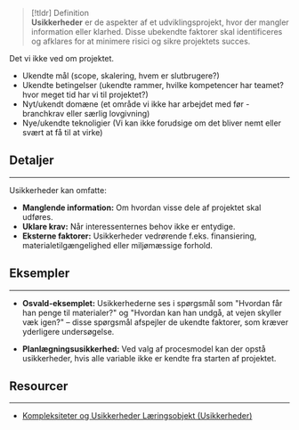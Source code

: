 

>[!tldr] Definition  
>**Usikkerheder** er de aspekter af et udviklingsprojekt, hvor der mangler information eller klarhed. Disse ubekendte faktorer skal identificeres og afklares for at minimere risici og sikre projektets succes.

Det vi ikke ved om projektet.
- Ukendte mål (scope, skalering, hvem er slutbrugere?)
- Ukendte betingelser (ukendte rammer, hvilke kompetencer har teamet? hvor meget tid har vi til projektet?)
- Nyt/ukendt domæne (et område vi ikke har arbejdet med før - branchkrav eller særlig lovgivning)
- Nye/ukendte teknoligier (Vi kan ikke forudsige om det bliver nemt eller svært at få til at virke)

## Detaljer
---
Usikkerheder kan omfatte:
- **Manglende information:** Om hvordan visse dele af projektet skal udføres.
- **Uklare krav:** Når interessenternes behov ikke er entydige.
- **Eksterne faktorer:** Usikkerheder vedrørende f.eks. finansiering, materialetilgængelighed eller miljømæssige forhold.

## Eksempler
---
- **Osvald-eksemplet:** Usikkerhederne ses i spørgsmål som "Hvordan får han penge til materialer?" og "Hvordan kan han undgå, at vejen skyller væk igen?" – disse spørgsmål afspejler de ukendte faktorer, som kræver yderligere undersøgelse.

- **Planlægningsusikkerhed:** Ved valg af procesmodel kan der opstå usikkerheder, hvis alle variable ikke er kendte fra starten af projektet.
## Resourcer
---
- [Kompleksiteter og Usikkerheder Læringsobjekt (Usikkerheder)](https://scorm.itslearning.com/data/3289/C8967/ims_import_7/scormcontent/index.html#/lessons/VA4Pu1u5G3hfd1wOCs_HwBT0HAScVbz-)